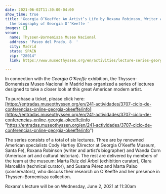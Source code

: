 ```yaml
---
date: 2021-06-02T11:30:00-04:00
show_time: true
title: 'Georgia O’Keeffe: An Artist’s Life by Roxana Robinson, Writer and author of
  the biography of Georgia O''Keeffe '
images: []
venue:
  name: Thyssen-Bornemisza Museo Nacional
  address: 'Paseo del Prado, 8  '
  city: Madrid
  state: SPAIN
  zip: "28014"
  link: https://www.museothyssen.org/en/activities/lecture-series-georgia-okeeffe

---
```

In connection with the _Georgia O’Keeffe_ exhibition, the Thyssen-Bornemisza Museo Nacional in Madrid has organized a series of lectures designed to take a closer look at this great American modern artist.

To purchase a ticket, please click here: [https://entradas.museothyssen.org/en/241-actividades/3707-ciclo-de-conferencias-online-georgia-okeeffe/info](https://entradas.museothyssen.org/en/241-actividades/3707-ciclo-de-conferencias-online-georgia-okeeffe/info "https://entradas.museothyssen.org/en/241-actividades/3707-ciclo-de-conferencias-online-georgia-okeeffe/info")

The series consists of a total of six lectures. Three are by renowned American specialists Cody Hartley (Director at Georgia O’Keeffe Museum, Santa Fe), Roxana Robinson (writer and artist’s biographer) and Wanda Corn (American art and cultural historian). The rest are delivered by members of the team at the museum: Marta Ruiz del Árbol (exhibition curator), Clara Marcellán (technical curator), and Susana Pérez and Marta Palao (conservators), who discuss their research on O’Keeffe and her presence in Thyssen-Bornemisza collection.

Roxana's lecture will be on Wednesday, June 2, 2021 at 11:30am